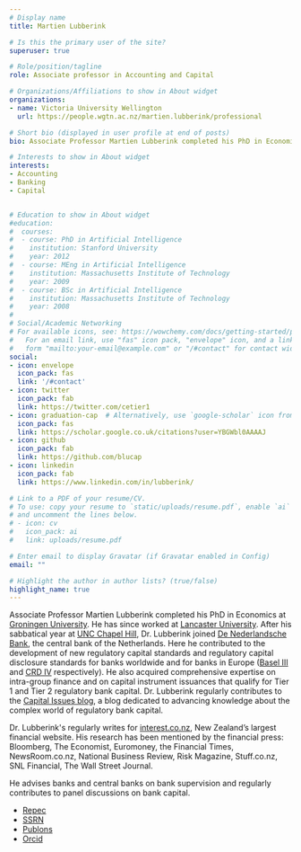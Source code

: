 ```yaml
---
# Display name
title: Martien Lubberink

# Is this the primary user of the site?
superuser: true

# Role/position/tagline
role: Associate professor in Accounting and Capital

# Organizations/Affiliations to show in About widget
organizations:
- name: Victoria University Wellington
  url: https://people.wgtn.ac.nz/martien.lubberink/professional

# Short bio (displayed in user profile at end of posts)
bio: Associate Professor Martien Lubberink completed his PhD in Economics at Groningen University. His main research interests are accounting, banking, and capital. 

# Interests to show in About widget
interests:
- Accounting  
- Banking
- Capital  


# Education to show in About widget
#education:
#  courses:
#  - course: PhD in Artificial Intelligence
#    institution: Stanford University
#    year: 2012
#  - course: MEng in Artificial Intelligence
#    institution: Massachusetts Institute of Technology
#    year: 2009
#  - course: BSc in Artificial Intelligence
#    institution: Massachusetts Institute of Technology
#    year: 2008
#
# Social/Academic Networking
# For available icons, see: https://wowchemy.com/docs/getting-started/page-builder/#icons
#   For an email link, use "fas" icon pack, "envelope" icon, and a link in the
#   form "mailto:your-email@example.com" or "/#contact" for contact widget.
social:
- icon: envelope
  icon_pack: fas
  link: '/#contact'
- icon: twitter
  icon_pack: fab
  link: https://twitter.com/cetier1
- icon: graduation-cap  # Alternatively, use `google-scholar` icon from `ai` icon pack
  icon_pack: fas
  link: https://scholar.google.co.uk/citations?user=YBGWbl0AAAAJ
- icon: github
  icon_pack: fab
  link: https://github.com/blucap
- icon: linkedin
  icon_pack: fab
  link: https://www.linkedin.com/in/lubberink/

# Link to a PDF of your resume/CV.
# To use: copy your resume to `static/uploads/resume.pdf`, enable `ai` icons in `params.toml`, 
# and uncomment the lines below.
# - icon: cv
#   icon_pack: ai
#   link: uploads/resume.pdf

# Enter email to display Gravatar (if Gravatar enabled in Config)
email: ""

# Highlight the author in author lists? (true/false)
highlight_name: true
---
```


Associate Professor Martien Lubberink completed his PhD in Economics at [Groningen University](https://www.rug.nl/?lang=en). He has since worked at [Lancaster University](https://www.lancaster.ac.uk/lums/). After his sabbatical year at [UNC Chapel Hill](https://www.kenan-flagler.unc.edu/), Dr. Lubberink joined [De Nederlandsche Bank](https://www.dnb.nl/en/), the central bank of the Netherlands. Here he contributed to the development of new regulatory capital standards and regulatory capital disclosure standards for banks worldwide and for banks in Europe ([Basel III](https://www.bis.org/bcbs/basel3.htm) and [CRD IV](https://eur-lex.europa.eu/legal-content/EN/TXT/?uri=CELEX:32013L0036) respectively). He also acquired comprehensive expertise on intra-group finance and on capital instrument issuances that qualify for Tier 1 and Tier 2 regulatory bank capital. Dr. Lubberink regularly contributes to the [Capital Issues blog](http://capitalissues.co/), a blog dedicated to advancing knowledge about the complex world of regulatory bank capital. 

Dr. Lubberink's regularly writes for [interest.co.nz](https://www.interest.co.nz/), New Zealand’s largest financial website. His research has been mentioned by the financial press: Bloomberg, The Economist, Euromoney, the Financial Times, NewsRoom.co.nz, National Business Review, Risk Magazine, Stuff.co.nz, SNL Financial, The Wall Street Journal. 

He advises banks and central banks on bank supervision and regularly contributes to panel discussions on bank capital.

+ [Repec](https://ideas.repec.org/f/plu290.html)
+ [SSRN](https://papers.ssrn.com/sol3/cf_dev/AbsByAuth.cfm?per_id=255102)
+ [Publons](https://publons.com/researcher/1185525/martien-lubberink/)
+ [Orcid](https://orcid.org/0000-0003-2731-2998)


<!-- {{< icon name="download" pack="fas" >}} Download my {{< staticref "uploads/demo_resume.pdf" "newtab" >}}resumé{{< /staticref >}}. --> 

